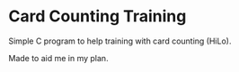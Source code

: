 # Card Counting Training
Simple C program to help training with card counting (HiLo).

Made to aid me in my plan.
